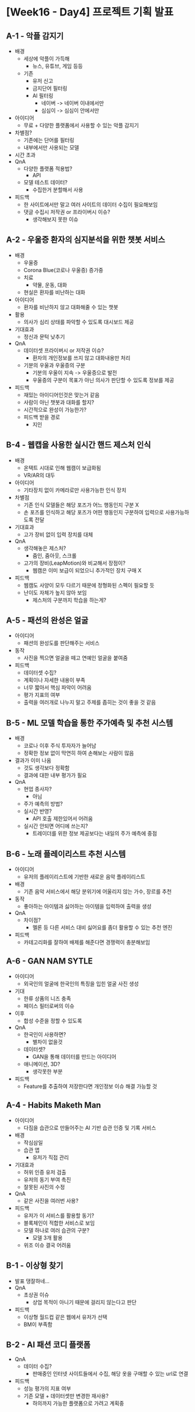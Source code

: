 # [Week16 - Day4] 프로젝트 기획 발표

## A-1 - 악플 감지기
  - 배경
    - 세상에 악플이 가득해
      - 뉴스, 유튜브, 게임 등등
    - 기존
      - 유저 신고
      - 금지단어 필터링
      - AI 필터링
        - 네이버 -> 네이버 이내에서만
        - 심심이 -> 심심이 안에서만
  - 아이디어
    - 무료 + 다양한 플랫폼에서 사용할 수 있는 악플 감지기
  - 차별점?
    - 기존에는 단어를 필터링
    - 내부에서만 사용되는 모델
  - 시간 초과
  - QnA
    - 다양한 플랫폼 적용법?
      - API
    - 모델 테스트 데이터?
      - 수집한거 분할해서 사용
  - 피드백
    - 한 사이트에서만 말고 여러 사이트의 데이터 수집이 필요해보임
    - 댓글 수집시 저작권 or 프라이버시 이슈?
      - 생각해보지 못한 이슈

## A-2 - 우울증 환자의 심지분석을 위한 챗봇 서비스
  - 배경
    - 우울증
    - Corona Blue(코로나 우울증) 증가중
    - 치료
      - 약물, 운동, 대화
    - 현실은 환자를 비난하는 대화
  - 아이디어
    - 환자를 비난하지 않고 대화해줄 수 있는 챗봇
  - 활용
    - 의사가 심리 상태를 파악할 수 있도록 대시보드 제공
  - 기대효과
    - 정신과 문턱 낮추기
  - QnA
    - 데이터셋 프라이버시 or 저작권 이슈?
      - 환자의 개인정보를 쓰지 않고 대화내용만 처리
    - 기분의 우울과 우울증의 구분
      - 기분의 우울이 지속 -> 우울증으로 발전
      - 우울증의 구분이 목표가 아닌 의사가 판단할 수 있도록 정보를 제공
  - 피드백
    - 재밌는 아이디어인것은 맞는거 같음
    - 사람이 아닌 챗봇과 대화를 할지?
    - 시간적으로 완성이 가능한가?
    - 피드백 받을 경로
      - 지인

## B-4 - 웹캡을 사용한 실시간 핸드 제스처 인식
  - 배경
    - 온택트 시대로 인해 웹캠이 보급화됨
    - VR/AR의 대두
  - 아이디어
    - 기타장치 없이 카메라로만 사용가능한 인식 장치
  - 차별점
    - 기존 인식 모델들은 해당 포즈가 어느 행동인지 구분 X
    - 손 포즈를 인식하고 해당 포즈가 어떤 행동인지 구분하여 입력으로 사용가능하도록 전달
  - 기대효과
    - 고가 장비 없이 입력 장치를 대체
  - QnA
    - 생각해놓은 제스처?
      - 줌인, 줌아웃, 스크롤
    - 고가의 장비(LeapMotion)와 비교해서 장점이?
      - 웹캠은 이미 보급이 되었으니 추가적인 장치 구매 X
  - 피드백
    - 웹캠도 사양이 모두 다르기 때문에 정형화된 스펙이 필요할 듯
    - 난이도 자체가 높지 않아 보임
      - 제스처의 구분까지 학습을 하는게?
  
## A-5 - 패션의 완성은 얼굴
  - 아이디어
    - 패션의 완성도를 판단해주는 서비스
  - 동작
    - 사진을 찍으면 얼굴을 떼고 연예인 얼굴을 붙여줌
  - 피드백
    - 데이터셋 수집?
    - 계획이나 자세한 내용이 부족
    - 너무 짧아서 핵심 파악이 어려움
    - 평가 지표의 여부
    - 출력을 여러개로 나누지 말고 주제를 좁히는 것이 좋을 것 같음

## B-5 - ML 모델 학습을 통한 주가예측 및 추천 시스템
  - 배경
    - 코로나 이후 주식 투자자가 늘어남
    - 정확한 정보 없이 막연히 하여 손해보는 사람이 많음
  - 결과가 이미 나옴
    - 것도 생각보다 정확함
    - 결과에 대한 내부 평가가 필요
  - QnA
    - 현업 종사자?
      - 아님
    - 주가 예측의 방법?
    - 실시간 반영?
      - API 호출 제한있어서 어려움
    - 실시간 안되면 어디에 쓰는지?
      - 트레이더를 위한 정보 제공보다는 내일의 주가 예측에 중점

## B-6 - 노래 플레이리스트 추천 시스템
  - 아이디어
    - 유저의 플레이리스트에 기반한 새로운 음악 플레이리스트
  - 배경
    - 기존 음악 서비스에서 해당 분위기에 어울리지 않는 가수, 장르를 추천
  - 동작
    - 좋아하는 아이템과 싫어하는 아이템을 입력하여 출력을 생성
  - QnA
    - 차이점?
      - 멜론 등 다른 서비스 대비 싫어요를 좀더 활용할 수 있는 추천 엔진
  - 피드백
    - 카테고리화를 잘하여 배제를 해준다면 경쟁력이 충분해보임

## A-6 - GAN NAM SYTLE
  - 아이디어
    - 외국인의 얼굴에 한국인의 특징을 입힌 얼굴 사진 생성
  - 기대
    - 한류 상품의 니즈 충족
    - 페이스 필터로써의 이슈
  - 이후
    - 합성 수준을 정할 수 있도록
  - QnA 
    - 한국인이 사용하면?
      - 별차이 없을것
    - 데이터셋?
      - GAN을 통해 데이터를 만드는 아이디어
    - 애니메이션, 3D?
      - 생각못한 부분
  - 피드백
    - Feature를 추출하여 저장한다면 개인정보 이슈 해결 가능할 것
## A-4 - Habits Maketh Man
  - 아이디어
    - 다짐을 습관으로 만들어주는 AI 기반 습관 인증 및 기록 서비스
  - 배경
    - 작심삼일
    - 습관 앱
      - 유저가 직접 관리
  - 기대효과
    - 허위 인증 유저 검출
    - 유저의 동기 부여 촉진
    - 잘못된 사진의 수정
  - QnA
    - 같은 사진을 여러번 사용?
  - 피드백
    - 유저가 이 서비스를 활용할 동기?
    - 블록체인이 적합한 서비스로 보임
    - 모델 하나로 여러 습관의 구분?
      - 모델 3개 활용
    - 위조 이슈 결국 어려움

## B-1 - 이상형 찾기
  - 발표 댕잘하네...
  - QnA
    - 초상권 이슈
      - 상업 목적이 아니기 때문에 걸리지 않는다고 판단
  - 피드백
    - 이상형 월드컵 같은 웹에서 유저가 선택
    - BM이 부족함

## B-2 - AI 패션 코디 플랫폼
  - QnA
    - 데이터 수집?
      - 판매중인 인터넷 사이트들에서 수집, 해당 옷을 구매할 수 있는 url로 연결
  - 피드백
    - 성능 평가의 지표 여부
    - 기존 모델 + 데이터셋만 변경한 재사용?
      - 하의까지 가능한 플랫폼으로 가려고 계획중